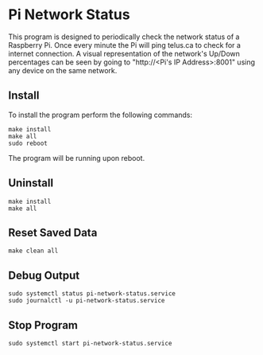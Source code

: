 # Pi Network Status

This program is designed to periodically check the network status of a Raspberry Pi. Once every minute the Pi will ping telus.ca to check for a internet connection. A visual representation of the network's Up/Down percentages can be seen by going to "http://<Pi's IP Address>:8001" using any device on the same network. 

## Install

To install the program perform the following commands:
```
make install
make all
sudo reboot
```

The program will be running upon reboot.

## Uninstall
```
make install
make all
```

## Reset Saved Data
```
make clean all
```

## Debug Output
```
sudo systemctl status pi-network-status.service
sudo journalctl -u pi-network-status.service
```

## Stop Program
```
sudo systemctl start pi-network-status.service
```
